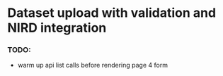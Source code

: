 # Dataset upload with validation and NIRD integration

### TODO:
 - warm up api list calls before rendering page 4 form
